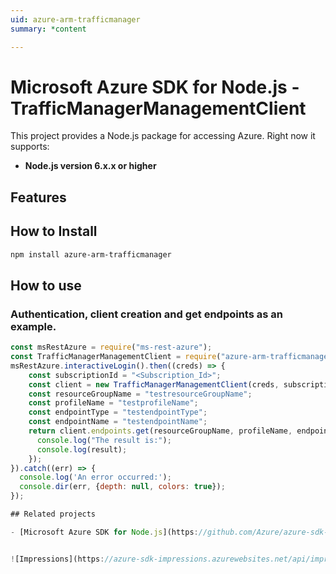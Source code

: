 ```yaml
---
uid: azure-arm-trafficmanager
summary: *content

---
```

# Microsoft Azure SDK for Node.js - TrafficManagerManagementClient
This project provides a Node.js package for accessing Azure. Right now it supports:
- **Node.js version 6.x.x or higher**

## Features


## How to Install

```bash
npm install azure-arm-trafficmanager
```

## How to use

### Authentication, client creation and get endpoints as an example.

```javascript
const msRestAzure = require("ms-rest-azure");
const TrafficManagerManagementClient = require("azure-arm-trafficmanager");
msRestAzure.interactiveLogin().then((creds) => {
    const subscriptionId = "<Subscription_Id>";
    const client = new TrafficManagerManagementClient(creds, subscriptionId);
    const resourceGroupName = "testresourceGroupName";
    const profileName = "testprofileName";
    const endpointType = "testendpointType";
    const endpointName = "testendpointName";
    return client.endpoints.get(resourceGroupName, profileName, endpointType, endpointName).then((result) => {
      console.log("The result is:");
      console.log(result);
    });
}).catch((err) => {
  console.log('An error occurred:');
  console.dir(err, {depth: null, colors: true});
});

## Related projects

- [Microsoft Azure SDK for Node.js](https://github.com/Azure/azure-sdk-for-node)


![Impressions](https://azure-sdk-impressions.azurewebsites.net/api/impressions/azure-sdk-for-node%2Flib%2Fservices%2FtrafficManagerManagement2%2FREADME.png)
